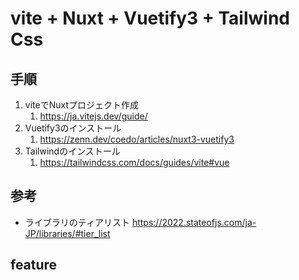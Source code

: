 # vite + Nuxt + Vuetify3 + Tailwind Css

## 手順
1. viteでNuxtプロジェクト作成
   1. https://ja.vitejs.dev/guide/
2. Vuetify3のインストール
   1. https://zenn.dev/coedo/articles/nuxt3-vuetify3
3. Tailwindのインストール
   1. https://tailwindcss.com/docs/guides/vite#vue

## 参考
- ライブラリのティアリスト
    https://2022.stateofjs.com/ja-JP/libraries/#tier_list

## feature